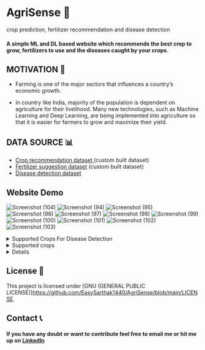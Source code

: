 
# AgriSense 🌿
crop prediction, fertilizer recommendation and disease detection

#### A simple ML and DL based website which recommends the best crop to grow, fertilizers to use and the diseases caught by your crops.



## MOTIVATION 💪
- Farming is one of the major sectors that influences a country’s economic growth. 

- In country like India, majority of the population is dependent on agriculture for their livelihood. Many new technologies, such as Machine Learning and Deep Learning, are being implemented into agriculture so that it is easier for farmers to grow and maximize their yield. 


## DATA SOURCE 📊
- [Crop recommendation dataset ](https://www.kaggle.com/atharvaingle/crop-recommendation-dataset) (custom built dataset)
- [Fertilizer suggestion dataset](https://github.com/Gladiator07/Harvestify/blob/master/Data-processed/fertilizer.csv) (custom built dataset)
- [Disease detection dataset](https://www.kaggle.com/vipoooool/new-plant-diseases-dataset)

## Website Demo 
![Screenshot (104)](https://github.com/user-attachments/assets/8eedcbca-2068-4d53-9591-84c6b34cafbc)
![Screenshot (94)](https://github.com/user-attachments/assets/aa6f3298-a18c-4507-b684-dfd3dc6fea20)
![Screenshot (95)](https://github.com/user-attachments/assets/c86cbefc-9eaf-4e16-acf3-632b6554cc25)
![Screenshot (96)](https://github.com/user-attachments/assets/7baa3bdc-4b48-4e8c-aff6-2318e04200db)
![Screenshot (97)](https://github.com/user-attachments/assets/26d3921d-0970-4d1b-90d5-7721e15aee21)
![Screenshot (98)](https://github.com/user-attachments/assets/88cae7bc-f251-4f97-92d1-eb1dd95df9ee)
![Screenshot (99)](https://github.com/user-attachments/assets/2b43f01b-9d46-4f31-b7b6-6d91229e363c)
![Screenshot (100)](https://github.com/user-attachments/assets/5f6694e5-773b-42dc-895d-ecac4a710a39)
![Screenshot (101)](https://github.com/user-attachments/assets/d60858af-fc1b-4f6c-a25c-96408dd10cb4)
![Screenshot (102)](https://github.com/user-attachments/assets/a610b3bf-408d-480f-8b77-c91988861778)
![Screenshot (103)](https://github.com/user-attachments/assets/a9f62c26-9111-4857-8d49-79852ef01004)


<details>
  <summary>Supported Crops For Disease Detection
</summary>

- Apple
- Blueberry
- Cherry
- Corn
- Grape
- Pepper
- Orange
- Peach
- Potato
- Soybean
- Strawberry
- Tomato
- Squash
- Raspberry
</details>

<details>
  <summary>Supported crops
</summary>

-'rice'

-'wheat'

-'mungbean'
-'tea'
-'millet'
-'maize'
-'lentil'
-'jute'
-'coffee'
-'cotton'
-'groundnut'
-'peas'
-'rubber'
-'sugarcane',
-'kidneybeans'
-'mothbeans'
-'coconut'
-'blackgram'
-'adzukibeans'
-'pigeonpeas'
-'chickpea'
-'banana'
-'grapes'
-'apple'
-'mango'
-'muskmelon'
-'orange'
-'papaya'
-'pomegranate'
-'watermelon'
</details>

<details>1842 Crops For Fertilizer Detection
</details>

## License 📝
This project is licensed under [GNU (GENERAL PUBLIC LICENSE)]https://github.com/EasySarthak1440/AgriSense/blob/main/LICENSE.

## Contact 📞

#### If you have any doubt or want to contribute feel free to email me or hit me up on [LinkedIn](https://www.linkedin.com/in/sarthak-kelkar-a9a796204/)
